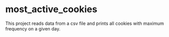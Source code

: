 # most_active_cookies

This project reads data from a csv file and prints all cookies with maximum frequency on a given day.
